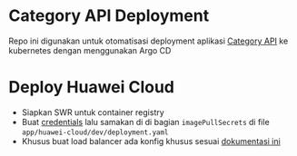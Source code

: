 # Category API Deployment

Repo ini digunakan untuk otomatisasi deployment aplikasi [Category API](https://github.com/rahadiangg/category-api) ke kubernetes dengan menggunakan Argo CD

# Deploy Huawei Cloud

- Siapkan SWR untuk container registry
- Buat [credentials](https://kubernetes.io/docs/tasks/configure-pod-container/pull-image-private-registry/) lalu samakan di di bagian ``imagePullSecrets`` di file ``app/huawei-cloud/dev/deployment.yaml`` 
- Khusus buat load balancer ada konfig khusus sesuai [dokumentasi ini](https://support.huaweicloud.com/intl/en-us/usermanual-cce/cce_01_0014.html#section8) 